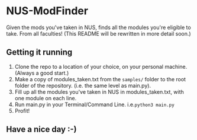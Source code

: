 # NUS-ModFinder

Given the mods you've taken in NUS, finds all the modules you're eligible to take. From all faculties!
(This README will be rewritten in more detail soon.)

## Getting it running

1. Clone the repo to a location of your choice, on your personal machine. (Always a good start.)
2. Make a copy of modules_taken.txt from the `samples/` folder to the root folder of the repository. (i.e. the same level as main.py).
3. Fill up all the modules you've taken in NUS in modules_taken.txt, with one module on each line.
4. Run main.py in your Terminal/Command Line. i.e.`python3 main.py`
5. Profit!

## Have a nice day :-)


